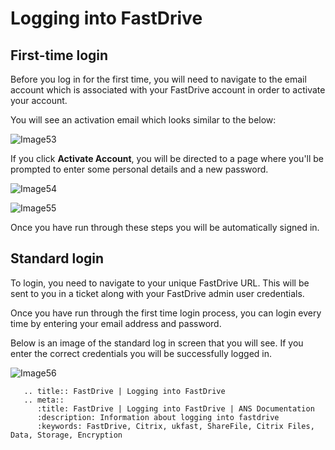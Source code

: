 # Logging into FastDrive

## First-time login

Before you log in for the first time, you will need to navigate to the email account which is associated with your FastDrive account in order to activate your account.

You will see an activation email which looks similar to the below:

![Image53](files/Image53.png)

If you click __Activate Account__, you will be directed to a page where you'll be prompted to enter some personal details and a new password.

![Image54](files/Image54.png)

![Image55](files/Image55.png)

Once you have run through these steps you will be automatically signed in.

## Standard login

To login, you need to navigate to your unique FastDrive URL. This will be sent to you in a ticket along with your FastDrive admin user credentials.

Once you have run through the first time login process, you can login every time by entering your email address and password.

Below is an image of the standard log in screen that you will see. If you enter the correct credentials you will be successfully logged in.

![Image56](files/Image56.png)


```eval_rst
   .. title:: FastDrive | Logging into FastDrive
   .. meta::
      :title: FastDrive | Logging into FastDrive | ANS Documentation
      :description: Information about logging into fastdrive
      :keywords: FastDrive, Citrix, ukfast, ShareFile, Citrix Files, Data, Storage, Encryption
```
